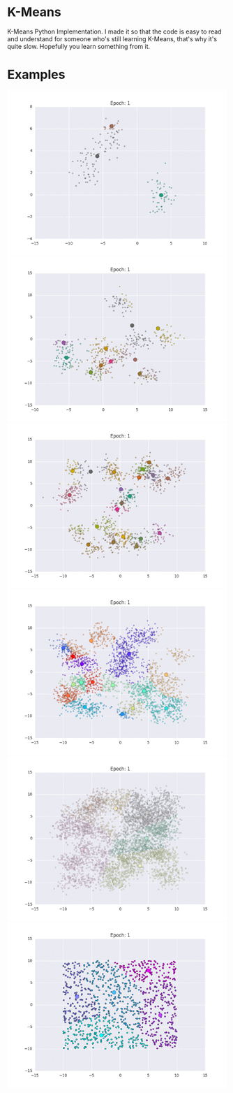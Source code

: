 # K-Means
K-Means Python Implementation. I made it so that the code is easy to read and understand for someone who's still learning K-Means, that's why it's quite slow. Hopefully you learn something from it.

# Examples
<img src="https://github.com/Oboark/K-Means/blob/master/gifs/kmeans0.gif">
<img src="https://github.com/Oboark/K-Means/blob/master/gifs/kmeans1.gif">
<img src="https://github.com/Oboark/K-Means/blob/master/gifs/kmeans2.gif">
<img src="https://github.com/Oboark/K-Means/blob/master/gifs/kmeans3.gif">
<img src="https://github.com/Oboark/K-Means/blob/master/gifs/kmeans4.gif">
<img src="https://github.com/Oboark/K-Means/blob/master/gifs/kmeans5.gif">
